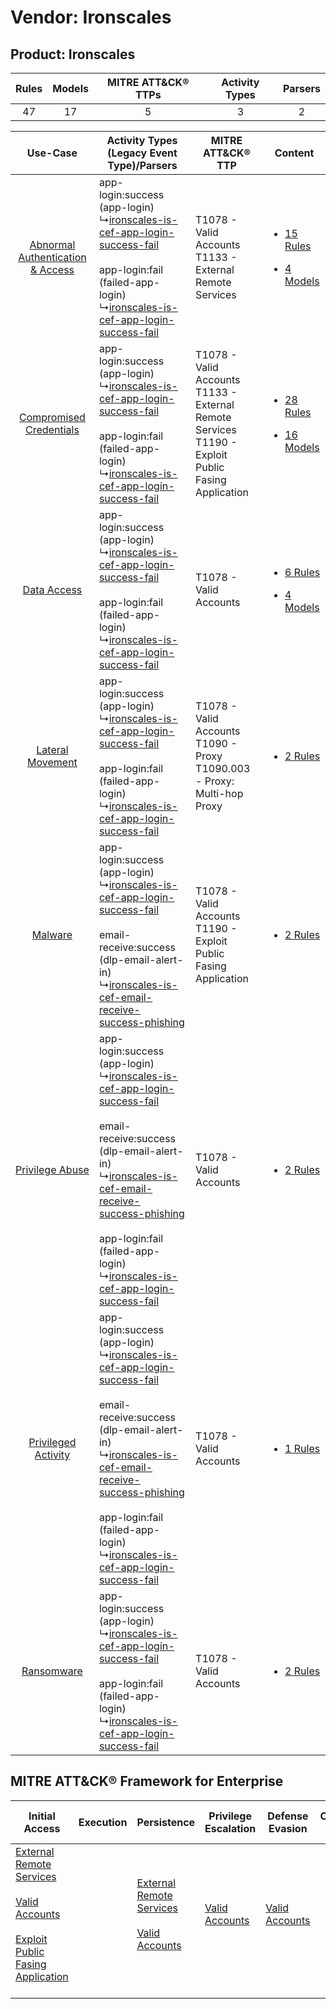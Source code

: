 Vendor: Ironscales
==================
Product: Ironscales
-------------------
| Rules | Models | MITRE ATT&CK® TTPs | Activity Types | Parsers |
|:-----:|:------:|:------------------:|:--------------:|:-------:|
|  47   |   17   |         5          |       3        |    2    |

|    Use-Case    | Activity Types (Legacy Event Type)/Parsers    | MITRE ATT&CK® TTP    | Content    |
|:----:| ---- | ---- | ---- |
| [Abnormal Authentication & Access](../../../UseCases/uc_abnormal_authentication_&_access.md) |  app-login:success (app-login)<br> ↳[ironscales-is-cef-app-login-success-fail](Ps/pC_ironscalesiscefapploginsuccessfail.md)<br><br> app-login:fail (failed-app-login)<br> ↳[ironscales-is-cef-app-login-success-fail](Ps/pC_ironscalesiscefapploginsuccessfail.md)<br>    | T1078 - Valid Accounts<br>T1133 - External Remote Services<br>    | [<ul><li>15 Rules</li></ul><ul><li>4 Models</li></ul>](RM/r_m_ironscales_ironscales_Abnormal_Authentication_&_Access.md) |
|          [Compromised Credentials](../../../UseCases/uc_compromised_credentials.md)          |  app-login:success (app-login)<br> ↳[ironscales-is-cef-app-login-success-fail](Ps/pC_ironscalesiscefapploginsuccessfail.md)<br><br> app-login:fail (failed-app-login)<br> ↳[ironscales-is-cef-app-login-success-fail](Ps/pC_ironscalesiscefapploginsuccessfail.md)<br>    | T1078 - Valid Accounts<br>T1133 - External Remote Services<br>T1190 - Exploit Public Fasing Application<br> | [<ul><li>28 Rules</li></ul><ul><li>16 Models</li></ul>](RM/r_m_ironscales_ironscales_Compromised_Credentials.md)         |
|    [Data Access](../../../UseCases/uc_data_access.md)    |  app-login:success (app-login)<br> ↳[ironscales-is-cef-app-login-success-fail](Ps/pC_ironscalesiscefapploginsuccessfail.md)<br><br> app-login:fail (failed-app-login)<br> ↳[ironscales-is-cef-app-login-success-fail](Ps/pC_ironscalesiscefapploginsuccessfail.md)<br>    | T1078 - Valid Accounts<br>    | [<ul><li>6 Rules</li></ul><ul><li>4 Models</li></ul>](RM/r_m_ironscales_ironscales_Data_Access.md)    |
|    [Lateral Movement](../../../UseCases/uc_lateral_movement.md)    |  app-login:success (app-login)<br> ↳[ironscales-is-cef-app-login-success-fail](Ps/pC_ironscalesiscefapploginsuccessfail.md)<br><br> app-login:fail (failed-app-login)<br> ↳[ironscales-is-cef-app-login-success-fail](Ps/pC_ironscalesiscefapploginsuccessfail.md)<br>    | T1078 - Valid Accounts<br>T1090 - Proxy<br>T1090.003 - Proxy: Multi-hop Proxy<br>    | [<ul><li>2 Rules</li></ul>](RM/r_m_ironscales_ironscales_Lateral_Movement.md)    |
|    [Malware](../../../UseCases/uc_malware.md)    |  app-login:success (app-login)<br> ↳[ironscales-is-cef-app-login-success-fail](Ps/pC_ironscalesiscefapploginsuccessfail.md)<br><br> email-receive:success (dlp-email-alert-in)<br> ↳[ironscales-is-cef-email-receive-success-phishing](Ps/pC_ironscalesiscefemailreceivesuccessphishing.md)<br>    | T1078 - Valid Accounts<br>T1190 - Exploit Public Fasing Application<br>    | [<ul><li>2 Rules</li></ul>](RM/r_m_ironscales_ironscales_Malware.md)    |
|    [Privilege Abuse](../../../UseCases/uc_privilege_abuse.md)    |  app-login:success (app-login)<br> ↳[ironscales-is-cef-app-login-success-fail](Ps/pC_ironscalesiscefapploginsuccessfail.md)<br><br> email-receive:success (dlp-email-alert-in)<br> ↳[ironscales-is-cef-email-receive-success-phishing](Ps/pC_ironscalesiscefemailreceivesuccessphishing.md)<br><br> app-login:fail (failed-app-login)<br> ↳[ironscales-is-cef-app-login-success-fail](Ps/pC_ironscalesiscefapploginsuccessfail.md)<br> | T1078 - Valid Accounts<br>    | [<ul><li>2 Rules</li></ul>](RM/r_m_ironscales_ironscales_Privilege_Abuse.md)    |
|    [Privileged Activity](../../../UseCases/uc_privileged_activity.md)    |  app-login:success (app-login)<br> ↳[ironscales-is-cef-app-login-success-fail](Ps/pC_ironscalesiscefapploginsuccessfail.md)<br><br> email-receive:success (dlp-email-alert-in)<br> ↳[ironscales-is-cef-email-receive-success-phishing](Ps/pC_ironscalesiscefemailreceivesuccessphishing.md)<br><br> app-login:fail (failed-app-login)<br> ↳[ironscales-is-cef-app-login-success-fail](Ps/pC_ironscalesiscefapploginsuccessfail.md)<br> | T1078 - Valid Accounts<br>    | [<ul><li>1 Rules</li></ul>](RM/r_m_ironscales_ironscales_Privileged_Activity.md)    |
|    [Ransomware](../../../UseCases/uc_ransomware.md)    |  app-login:success (app-login)<br> ↳[ironscales-is-cef-app-login-success-fail](Ps/pC_ironscalesiscefapploginsuccessfail.md)<br><br> app-login:fail (failed-app-login)<br> ↳[ironscales-is-cef-app-login-success-fail](Ps/pC_ironscalesiscefapploginsuccessfail.md)<br>    | T1078 - Valid Accounts<br>    | [<ul><li>2 Rules</li></ul>](RM/r_m_ironscales_ironscales_Ransomware.md)    |

MITRE ATT&CK® Framework for Enterprise
--------------------------------------
| Initial Access                                                                                                                                                                                                                         | Execution | Persistence                                                                                                                                      | Privilege Escalation                                                | Defense Evasion                                                     | Credential Access | Discovery | Lateral Movement | Collection | Command and Control                                                                                                                       | Exfiltration | Impact |
| -------------------------------------------------------------------------------------------------------------------------------------------------------------------------------------------------------------------------------------- | --------- | ------------------------------------------------------------------------------------------------------------------------------------------------ | ------------------------------------------------------------------- | ------------------------------------------------------------------- | ----------------- | --------- | ---------------- | ---------- | ----------------------------------------------------------------------------------------------------------------------------------------- | ------------ | ------ |
| [External Remote Services](https://attack.mitre.org/techniques/T1133)<br><br>[Valid Accounts](https://attack.mitre.org/techniques/T1078)<br><br>[Exploit Public Fasing Application](https://attack.mitre.org/techniques/T1190)<br><br> |           | [External Remote Services](https://attack.mitre.org/techniques/T1133)<br><br>[Valid Accounts](https://attack.mitre.org/techniques/T1078)<br><br> | [Valid Accounts](https://attack.mitre.org/techniques/T1078)<br><br> | [Valid Accounts](https://attack.mitre.org/techniques/T1078)<br><br> |                   |           |                  |            | [Proxy: Multi-hop Proxy](https://attack.mitre.org/techniques/T1090/003)<br><br>[Proxy](https://attack.mitre.org/techniques/T1090)<br><br> |              |        |